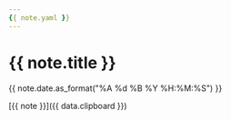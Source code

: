 ```yaml
---
{{ note.yaml }}
---
```

# {{ note.title }}

{{ note.date.as_format("%A %d %B %Y %H:%M:%S") }}

[{{ note }}]({{ data.clipboard }})
